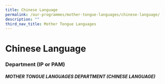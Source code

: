 ```yaml
---
title: Chinese Language
permalink: /our-programmes/mother-tongue-languages/chinese-language/
description: ""
third_nav_title: Mother Tongue Languages
---
```

# **Chinese Language**

### **Department (IP or PAM)**

##### **MOTHER TONGUE LANGUAGES DEPARTMENT (CHINESE LANGUAGE)**

